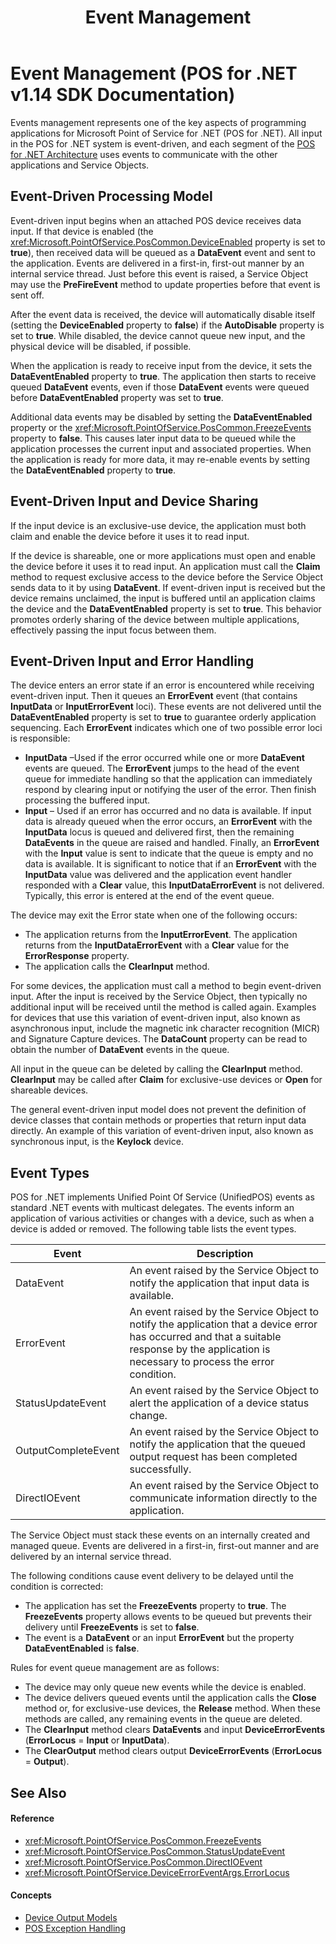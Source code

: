 ﻿---
title: Event Management
description: Event Management (POS for .NET v1.14 SDK Documentation)
ms.date: 03/03/2014
ms.topic: how-to
ms.custom: pos-restored-from-archive
---

# Event Management (POS for .NET v1.14 SDK Documentation)

Events management represents one of the key aspects of programming applications for Microsoft Point of Service for .NET (POS for .NET). All input in the POS for .NET system is event-driven, and each segment of the [POS for .NET Architecture](pos-for-net-architecture.md) uses events to communicate with the other applications and Service Objects.

## Event-Driven Processing Model

Event-driven input begins when an attached POS device receives data input. If that device is enabled (the <xref:Microsoft.PointOfService.PosCommon.DeviceEnabled> property is set to **true**), then received data will be queued as a **DataEvent** event and sent to the application. Events are delivered in a first-in, first-out manner by an internal service thread. Just before this event is raised, a Service Object may use the **PreFireEvent** method to update properties before that event is sent off.

After the event data is received, the device will automatically disable itself (setting the **DeviceEnabled** property to **false**) if the **AutoDisable** property is set to **true**. While disabled, the device cannot queue new input, and the physical device will be disabled, if possible.

When the application is ready to receive input from the device, it sets the **DataEventEnabled** property to **true**. The application then starts to receive queued **DataEvent** events, even if those **DataEvent** events were queued before **DataEventEnabled** property was set to **true**.

Additional data events may be disabled by setting the **DataEventEnabled** property or the <xref:Microsoft.PointOfService.PosCommon.FreezeEvents> property to **false**. This causes later input data to be queued while the application processes the current input and associated properties. When the application is ready for more data, it may re-enable events by setting the **DataEventEnabled** property to **true**.

## Event-Driven Input and Device Sharing

If the input device is an exclusive-use device, the application must both claim and enable the device before it uses it to read input.

If the device is shareable, one or more applications must open and enable the device before it uses it to read input. An application must call the **Claim** method to request exclusive access to the device before the Service Object sends data to it by using **DataEvent**. If event-driven input is received but the device remains unclaimed, the input is buffered until an application claims the device and the **DataEventEnabled** property is set to **true**. This behavior promotes orderly sharing of the device between multiple applications, effectively passing the input focus between them.

## Event-Driven Input and Error Handling

The device enters an error state if an error is encountered while receiving event-driven input. Then it queues an **ErrorEvent** event (that contains **InputData** or **InputErrorEvent** loci). These events are not delivered until the **DataEventEnabled** property is set to **true** to guarantee orderly application sequencing. Each **ErrorEvent** indicates which one of two possible error loci is responsible:

- **InputData** –Used if the error occurred while one or more **DataEvent** events are queued. The **ErrorEvent** jumps to the head of the event queue for immediate handling so that the application can immediately respond by clearing input or notifying the user of the error. Then finish processing the buffered input.
- **Input** – Used if an error has occurred and no data is available. If input data is already queued when the error occurs, an **ErrorEvent** with the **InputData** locus is queued and delivered first, then the remaining **DataEvents** in the queue are raised and handled. Finally, an **ErrorEvent** with the **Input** value is sent to indicate that the queue is empty and no data is available. It is significant to notice that if an **ErrorEvent** with the **InputData** value was delivered and the application event handler responded with a **Clear** value, this **InputDataErrorEvent** is not delivered. Typically, this error is entered at the end of the event queue.

The device may exit the Error state when one of the following occurs:

- The application returns from the **InputErrorEvent**.
    The application returns from the **InputDataErrorEvent** with a **Clear** value for the **ErrorResponse** property.
- The application calls the **ClearInput** method.

For some devices, the application must call a method to begin event-driven input. After the input is received by the Service Object, then typically no additional input will be received until the method is called again. Examples for devices that use this variation of event-driven input, also known as asynchronous input, include the magnetic ink character recognition (MICR) and Signature Capture devices. The **DataCount** property can be read to obtain the number of **DataEvent** events in the queue.

All input in the queue can be deleted by calling the **ClearInput** method. **ClearInput** may be called after **Claim** for exclusive-use devices or **Open** for shareable devices.

The general event-driven input model does not prevent the definition of device classes that contain methods or properties that return input data directly. An example of this variation of event-driven input, also known as synchronous input, is the **Keylock** device.

## Event Types

POS for .NET implements Unified Point Of Service (UnifiedPOS) events as standard .NET events with multicast delegates. The events inform an application of various activities or changes with a device, such as when a device is added or removed. The following table lists the event types.

| Event               | Description                                                                                                                                                                                   |
|---------------------|-----------------------------------------------------------------------------------------------------------------------------------------------------------------------------------------------|
| DataEvent           | An event raised by the Service Object to notify the application that input data is available.                                                                                                 |
| ErrorEvent          | An event raised by the Service Object to notify the application that a device error has occurred and that a suitable response by the application is necessary to process the error condition. |
| StatusUpdateEvent   | An event raised by the Service Object to alert the application of a device status change.                                                                                                     |
| OutputCompleteEvent | An event raised by the Service Object to notify the application that the queued output request has been completed successfully.                                                               |
| DirectIOEvent       | An event raised by the Service Object to communicate information directly to the application.                                                                                                 |

The Service Object must stack these events on an internally created and managed queue. Events are delivered in a first-in, first-out manner and are delivered by an internal service thread.

The following conditions cause event delivery to be delayed until the condition is corrected:

- The application has set the **FreezeEvents** property to **true**. The **FreezeEvents** property allows events to be queued but prevents their delivery until **FreezeEvents** is set to **false**.
- The event is a **DataEvent** or an input **ErrorEvent** but the property **DataEventEnabled** is **false**.

Rules for event queue management are as follows:

- The device may only queue new events while the device is enabled.
- The device delivers queued events until the application calls the **Close** method or, for exclusive-use devices, the **Release** method. When these methods are called, any remaining events in the queue are deleted.
- The **ClearInput** method clears **DataEvents** and input **DeviceErrorEvents** (**ErrorLocus** = **Input** or **InputData**).
- The **ClearOutput** method clears output **DeviceErrorEvents** (**ErrorLocus** = **Output**).

## See Also

#### Reference

- <xref:Microsoft.PointOfService.PosCommon.FreezeEvents>
- <xref:Microsoft.PointOfService.PosCommon.StatusUpdateEvent>
- <xref:Microsoft.PointOfService.PosCommon.DirectIOEvent>
- <xref:Microsoft.PointOfService.DeviceErrorEventArgs.ErrorLocus>

#### Concepts

- [Device Output Models](device-output-models.md)
- [POS Exception Handling](pos-exception-handling.md)
